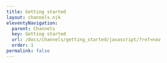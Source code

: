 ```yaml
---
title: Getting started
layout: channels.njk
eleventyNavigation:
  parent: Channels
  key: Getting started
  url: /docs/channels/getting_started/javascript/?ref=nav
  order: 1
permalink: false
---
```

